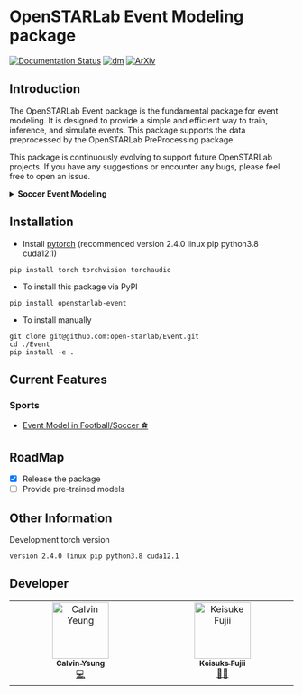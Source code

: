 # OpenSTARLab Event Modeling package
[![Documentation Status](https://readthedocs.org/projects/openstarlab/badge/?version=latest)](https://openstarlab.readthedocs.io/en/latest/?badge=latest)
[![dm](https://img.shields.io/pypi/dm/openstarlab-event)](https://pypi.org/project/openstarlab-event/)
[![ArXiv](https://img.shields.io/badge/ArXiv-2502.02785-b31b1b?logo=arxiv)](https://arxiv.org/abs/2502.02785)

## Introduction
The OpenSTARLab Event package is the fundamental package for event modeling. It is designed to provide a simple and efficient way to train, inference, and simulate events. This package supports the data preprocessed by the OpenSTARLab PreProcessing package.

This package is continuously evolving to support future OpenSTARLab projects. If you have any suggestions or encounter any bugs, please feel free to open an issue.

<details>
<summary><strong>Soccer Event Modeling</strong></summary>

### Table: Comparison of model performance on soccer event prediction

**Note**: Arrows indicate whether a higher (↑) or lower (↓) value is better.   
Models are ranked by publication year. Bold values indicate the best performance (unrounded).
For more details refer to our paper [![ArXiv](https://img.shields.io/badge/ArXiv-2502.02785-b31b1b?logo=arxiv)](https://arxiv.org/abs/2502.02785)

#### Wyscout Dataset

| **Model (Year)** | **Action Acc. ↑** | **Action F1 ↑** | **Time-MAE ↓** | **X-MAE ↓** | **Y-MAE ↓** | **FLOPs** | **Num Params** |
|------------------|-------------------|------------------|----------------|-------------|-------------|-----------|----------------|
| MAJ              | 0.57              | 0.08             | 3.60           | 18.97       | 52.55       | -         | -              |
| Seq2Event (2022) | 0.67              | 0.16             | 3.41           | 7.11        | 15.72       | 112M      | 135K           |
| NMSTPP (2023)    | 0.67              | 0.17             | 3.34           | **6.94**    | **15.08**   | 296M      | 121K           |
| LEM_1 (2024)     | **0.67**          | 0.17             | 3.07           | 8.34        | 21.44       | 50M       | 98K            |
| LEM_3 (2024)     | 0.67              | **0.20**         | **2.69**       | 7.62        | 21.83       | 20M       | 39K            |
| FMS (2024)       | 0.67              | 0.16             | 3.27           | 11.27       | 24.19       | 930M      | 782K           |

#### StatsBomb Dataset

| **Model (Year)** | **Action Acc. ↑** | **Action F1 ↑** | **Time-MAE ↓** | **X-MAE ↓** | **Y-MAE ↓** | **FLOPs** | **Num Params** |
|------------------|-------------------|------------------|----------------|-------------|-------------|-----------|----------------|
| MAJ              | 0.40              | 0.06             | 2.76           | 20.72       | 33.32       | -         | -              |
| Seq2Event (2022) | 0.65              | 0.23             | 2.43           | 7.22        | 6.86        | 4.03B     | 413K           |
| NMSTPP (2023)    | 0.65              | 0.23             | 2.53           | 7.38        | **6.86**    | 2.02B     | 217K           |
| LEM_1 (2024)     | 0.65              | 0.24             | 2.23           | 7.36        | 8.21        | 66M       | 128K           |
| LEM_3 (2024)     | **0.66**          | **0.25**         | **2.07**       | **7.07**    | 8.32        | 19M       | 38K            |
| FMS (2024)       | 0.65              | 0.24             | 2.35           | 7.77        | 8.82        | 3.66B     | 1.29M          |


</details>

## Installation
- Install [pytorch](https://pytorch.org/get-started/locally/) (recommended version 2.4.0 linux pip python3.8 cuda12.1)
```
pip install torch torchvision torchaudio
```
- To install this package via PyPI
```
pip install openstarlab-event
```
- To install manually
```
git clone git@github.com:open-starlab/Event.git
cd ./Event
pip install -e .
```

## Current Features
### Sports
- [Event Model in Football/Soccer ⚽](https://openstarlab.readthedocs.io/en/latest/Event_Modeling/Sports/Soccer/index.html)

## RoadMap
- [x] Release the package
- [ ] Provide pre-trained models

## Other Information
Development torch version
```
version 2.4.0 linux pip python3.8 cuda12.1 
```

## Developer
<!-- ALL-CONTRIBUTORS-BADGE:START - Do not remove or modify this section -->
<!-- [![All Contributors](https://img.shields.io/badge/all_contributors-2-orange.svg?style=flat-square)](#contributors-) -->
<!-- ALL-CONTRIBUTORS-BADGE:END -->

<!-- ALL-CONTRIBUTORS-LIST:START - Do not remove or modify this section -->
<!-- prettier-ignore-start -->
<!-- markdownlint-disable -->
<table>
  <tbody>
    <tr>
      <td align="center" valign="top" width="14.28%"><a href="https://github.com/calvinyeungck"><img src="https://github.com/calvinyeungck.png" width="100px;" alt="Calvin Yeung"/><br /><sub><b>Calvin Yeung</b></sub></a><br /><a href="#Developer-CalvinYeung" title="Lead Developer">💻</a></td>
      <td align="center" valign="top" width="14.28%"><a href="https://github.com/keisuke198619"><img src="https://github.com/keisuke198619.png" width="100px;" alt="Keisuke Fujii"/><br /><sub><b>Keisuke Fujii</b></sub></a><br /><a href="#lead-KeisukeFujii" title="Team Leader">🧑‍💻</a></td>
    </tr>
  </tbody>
</table>
